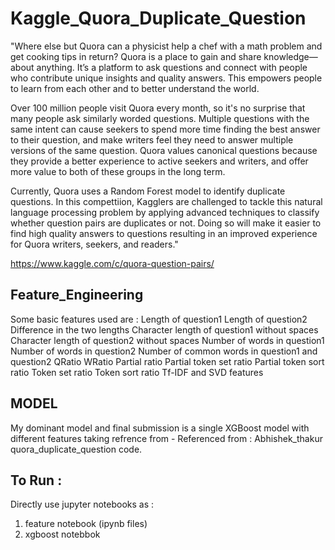 # Kaggle_Quora_Duplicate_Question
"Where else but Quora can a physicist help a chef with a math problem and get cooking tips in return? Quora is a place to gain and share knowledge—about anything. It’s a platform to ask questions and connect with people who contribute unique insights and quality answers. This empowers people to learn from each other and to better understand the world.

Over 100 million people visit Quora every month, so it's no surprise that many people ask similarly worded questions. Multiple questions with the same intent can cause seekers to spend more time finding the best answer to their question, and make writers feel they need to answer multiple versions of the same question. Quora values canonical questions because they provide a better experience to active seekers and writers, and offer more value to both of these groups in the long term.

Currently, Quora uses a Random Forest model to identify duplicate questions. In this compettiion, Kagglers are challenged to tackle this natural language processing problem by applying advanced techniques to classify whether question pairs are duplicates or not. Doing so will make it easier to find high quality answers to questions resulting in an improved experience for Quora writers, seekers, and readers."

https://www.kaggle.com/c/quora-question-pairs/

## Feature_Engineering 
Some basic features used are :
Length of question1
Length of question2
Difference in the two lengths
Character length of question1 without spaces
Character length of question2 without spaces
Number of words in question1
Number of words in question2
Number of common words in question1 and question2
QRatio
WRatio
Partial ratio
Partial token set ratio
Partial token sort ratio
Token set ratio
Token sort ratio
Tf-IDF and SVD features


## MODEL
My dominant model and final submission is a single XGBoost model with different features taking refrence from - 
Referenced from : Abhishek_thakur quora_duplicate_question code.

## To Run : 
Directly use jupyter notebooks as :
1. feature notebook (ipynb files)
2. xgboost notebbok
